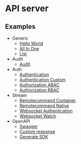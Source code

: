 # API server

## Examples

- Generic
  * [Hello World](./examples/hello)
  * [All In One](./examples/all)
  * [List](./examples/list)
- Audit
  * [Audit](./examples/audit)
- Auth
  * [Authentication](./examples/authn)
  * [Authentication Custom](./examples/authn-custom)
  * [Authorization ABAC](./examples/authz-abac)
  * [Authorization RBAC](./examples/authz-rbac)
- Stream
  * [Remotecommand Container](./examples/remotecommand-container)
  * [Remotecommand Native](./examples/remotecommand-native)
  * [Websocket Authentication](./examples/websocket-auth)
  * [Websocket Watch](./examples/websocket-watch)
- OpenAPI
  * [Swagger](./examples/swagger)
  * [Custom response](./examples/custom-response)
  * [Generate SDK](./examples/gen-sdk)
